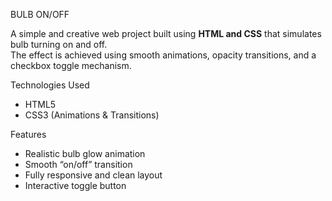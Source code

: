 BULB ON/OFF

A simple and creative web project built using **HTML and CSS** that simulates bulb turning on and off.  
The effect is achieved using smooth animations, opacity transitions, and a checkbox toggle mechanism.


 Technologies Used
- HTML5
- CSS3 (Animations & Transitions)


 Features
- Realistic bulb glow animation
- Smooth “on/off” transition
- Fully responsive and clean layout
- Interactive toggle button



